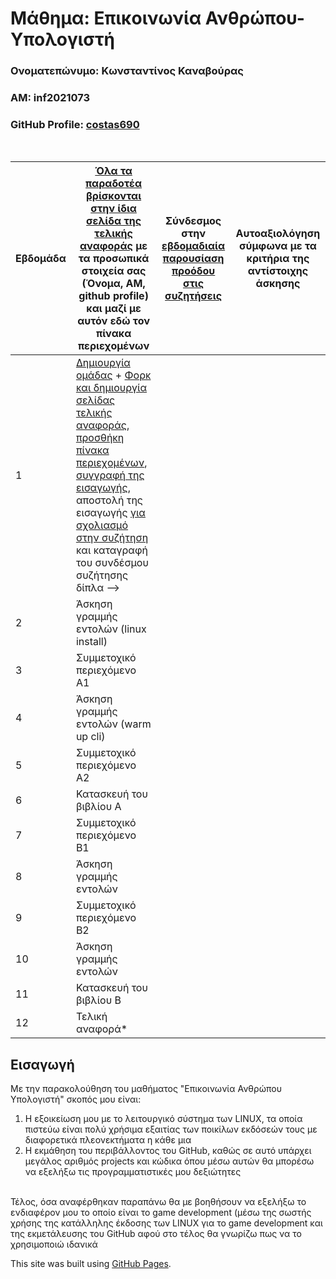 # Μάθημα: Επικοινωνία Ανθρώπου-Υπολογιστή

### Ονοματεπώνυμο: Κωνσταντίνος Καναβούρας   
### ΑΜ: inf2021073  
### GitHub Profile: [costas690](https://github.com/costas690)  
<br />


| Εβδομάδα | [Όλα τα παραδοτέα βρίσκονται στην ίδια σελίδα της τελικής αναφοράς](https://courses-ionio.github.io/help/deliverables/) με τα προσωπικά στοιχεία σας (Όνομα, ΑΜ, github profile) και μαζί με αυτόν εδώ τον πίνακα περιεχομένων | Σύνδεσμος στην [εβδομαδιαία παρουσίαση προόδου στις συζητήσεις](https://github.com/courses-ionio/help/discussions/categories/show-and-tell) | Αυτοαξιολόγηση σύμφωνα με τα κριτήρια της αντίστοιχης άσκησης |
| --- | --- | --- | --- |
| 1 |  [Δημιουργία ομάδας](https://github.com/courses-ionio/hci/discussions/1794) + [Φορκ και δημιουργία σελίδας τελικής αναφοράς](https://courses-ionio.github.io/help/guide/), [προσθήκη πίνακα περιεχομένων](https://raw.githubusercontent.com/courses-ionio/hci/master/README.md), [συγγραφή της εισαγωγής](https://courses-ionio.github.io/help/intro/), αποστολή της εισαγωγής [για σχολιασμό στην συζήτηση](https://github.com/courses-ionio/help/discussions/categories/show-and-tell) και καταγραφή του συνδέσμου συζήτησης δίπλα --> | | |
| 2 | Άσκηση γραμμής εντολών (linux install) | | |
| 3 | Συμμετοχικό περιεχόμενο A1 | | |
| 4 | Άσκηση γραμμής εντολών (warm up cli) | | |
| 5 | Συμμετοχικό περιεχόμενο A2 | | |
| 6 | Κατασκευή του βιβλίου Α | | |
| 7 | Συμμετοχικό περιεχόμενο B1 | | |
| 8 | Άσκηση γραμμής εντολών | | |
| 9 | Συμμετοχικό περιεχόμενο B2 | | |
| 10 | Άσκηση γραμμής εντολών | | |
| 11 | Κατασκευή του βιβλίου Β | | |
| 12 | Τελική αναφορά* | | |

## Εισαγωγή 
Με την παρακολούθηση του μαθήματος "Επικοινωνία Ανθρώπου Υπολογιστή" σκοπός μου είναι:

1. Η εξοικείωση μου με το λειτουργικό σύστημα των LINUX, τα οποία πιστεύω είναι πολύ χρήσιμα εξαιτίας των ποικίλων εκδόσεών τους με διαφορετικά πλεονεκτήματα η κάθε μια
2. Η εκμάθηση του περιβάλλοντος του GitHub, καθώς σε αυτό υπάρχει μεγάλος αριθμός projects και κώδικα όπου μέσω αυτών θα μπορέσω να εξελήξω τις προγραμματιστικές μου δεξιώτητες  
<br />
Τέλος, όσα αναφέρθηκαν παραπάνω θα με βοηθήσουν να εξελήξω το ενδιαφέρον μου το οποίο είναι το game development (μέσω της σωστής χρήσης της κατάλληλης έκδοσης των LINUX για το game development και της εκμετάλευσης του GitHub αφού στο τέλος θα γνωρίζω πως να το χρησιμοποιώ ιδανικά
  
  This site was built using [GitHub Pages](https://pages.github.com/).
